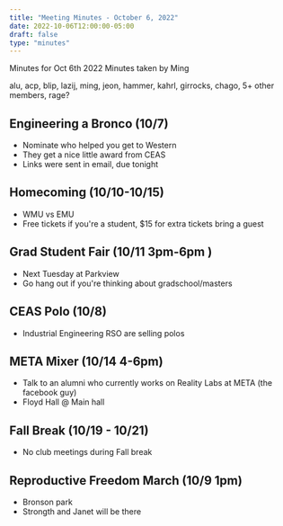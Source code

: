 ```yaml
---
title: "Meeting Minutes - October 6, 2022"
date: 2022-10-06T12:00:00-05:00
draft: false
type: "minutes"
---
```


Minutes for Oct 6th 2022
Minutes taken by Ming

alu, acp, blip, lazij, ming, jeon, hammer, kahrl, girrocks, chago, 5+ other members, rage?

## Engineering a Bronco (10/7)

- Nominate who helped you get to Western
- They get a nice little award from CEAS
- Links were sent in email, due tonight

## Homecoming (10/10-10/15)

- WMU vs EMU
- Free tickets if you're a student, $15 for extra tickets bring a guest

## Grad Student Fair (10/11 3pm-6pm )

- Next Tuesday at Parkview
- Go hang out if you're thinking about gradschool/masters

## CEAS Polo (10/8)

- Industrial Engineering RSO are selling polos

## META Mixer (10/14 4-6pm)

- Talk to an alumni who currently works on Reality Labs at META (the facebook guy)
- Floyd Hall @ Main hall

## Fall Break (10/19 - 10/21)

- No club meetings during Fall break

## Reproductive Freedom March (10/9 1pm)

- Bronson park
- Strongth and Janet will be there

